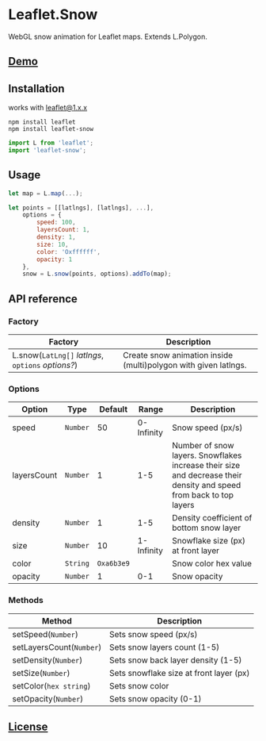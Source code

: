 # Leaflet.Snow

WebGL snow animation for Leaflet maps. Extends L.Polygon.

## [Demo](https://ggolikov.github.io/Leaflet.Snow)

## Installation
works with leaflet@1.x.x
```
npm install leaflet
npm install leaflet-snow
```

```javascript
import L from 'leaflet';
import 'leaflet-snow';
```

## Usage

```javascript
let map = L.map(...);

let points = [[latlngs], [latlngs], ...],
    options = {
        speed: 100,
        layersCount: 1,
        density: 1,
        size: 10,
        color: 'Oxffffff',
        opacity: 1
    },
    snow = L.snow(points, options).addTo(map);
```

## API reference
### Factory
Factory|Description
-------|-----------
L.snow(`LatLng[]` _latlngs_, `options` _options?_)| Create snow animation inside (multi)polygon with given latlngs.
### Options
Option|Type|Default|Range|Description
----|----|----|----|----
speed|`Number`|50|0-Infinity|Snow speed (px/s)
layersCount|`Number`|1|1-5| Number of snow layers. Snowflakes increase their size and decrease their density and  speed from back to top layers
density|`Number`|1|1-5|Density coefficient of bottom snow layer
size|`Number`|10|1- Infinity |Snowflake size (px) at front layer
color|`String`|`Oxa6b3e9`| |Snow color hex value
opacity|`Number`|1|0-1|Snow opacity

### Methods
Method|Description
------|-------
setSpeed(`Number`)|Sets snow speed (px/s)
setLayersCount(`Number`)|Sets snow layers count (1-5)
setDensity(`Number`)|Sets snow back layer density (1-5)
setSize(`Number`)|Sets snowflake size at front layer (px)
setColor(`hex string`)|Sets snow color
setOpacity(`Number`)|Sets snow opacity (0-1)

## [License](https://opensource.org/licenses/MIT)
